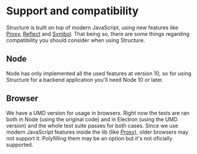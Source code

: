 # Support and compatibility

Structure is built on top of modern JavaScript, using new features like [Proxy](https://developer.mozilla.org/docs/Web/JavaScript/Reference/Global_Objects/Proxy), [Reflect](https://developer.mozilla.org/docs/Web/JavaScript/Reference/Global_Objects/Reflect) and [Symbol](https://developer.mozilla.org/docs/Web/JavaScript/Reference/Global_Objects/Symbol). That being so, there are some things regarding compatibility you should consider when using Structure.

## Node

Node has only implemented all the used features at version 10, so for using Structure for a backend application you'll need Node 10 or later.

## Browser

We have a UMD version for usage in browsers. Right now the tests are ran both in Node (using the original code) and in Electron (using the UMD version) and the whole test suite passes for both cases. Since we use modern JavaScript features inside the lib (like [Proxy](https://developer.mozilla.org/en-US/docs/Web/JavaScript/Reference/Global_Objects/Proxy)), older browsers may not support it. Polyfilling them may be an option but it's not oficially supported.
